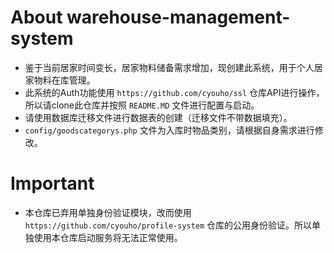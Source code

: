 # About warehouse-management-system
- 鉴于当前居家时间变长，居家物料储备需求增加，现创建此系统，用于个人居家物料在库管理。
- 此系统的Auth功能使用 `https://github.com/cyouho/ssl` 仓库API进行操作，所以请clone此仓库并按照 `README.MD` 文件进行配置与启动。 
- 请使用数据库迁移文件进行数据表的创建（迁移文件不带数据填充）。
- `config/goodscategorys.php` 文件为入库时物品类别，请根据自身需求进行修改。

# Important
- 本仓库已弃用单独身份验证模块，改而使用 `https://github.com/cyouho/profile-system` 仓库的公用身份验证。所以单独使用本仓库启动服务将无法正常使用。